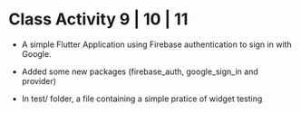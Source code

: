 # Class Activity 9 | 10 | 11

- A simple Flutter Application using Firebase authentication to sign in with Google.

- Added some new packages (firebase_auth, google_sign_in and provider)
- In test/ folder, a file containing a simple pratice of widget testing
